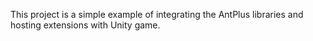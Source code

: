This project is a simple example of integrating the AntPlus libraries and hosting extensions with Unity game.
